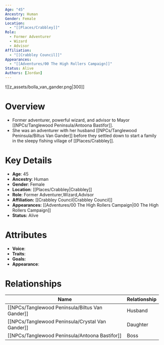 ```yaml
---
Age: "45"
Ancestry: Human
Gender: Female
Location:
  - "[[Places/Crabbley]]"
Role:
  - Former Adventurer
  - Wizard
  - Advisor
Affiliation:
  - "[[Crabbley Council]]"
Appearances:
  - "[[Adventures/00 The High Rollers Campaign]]"
Status: Alive
Authors: [Jordan]
---
```

![[z_assets/bolla_van_gander.png|300]]

# Overview
- Former adventurer, powerful wizard, and advisor to Mayor [[NPCs/Tanglewood Peninsula/Antoona Bastifor]].
- She was an adventurer with her husband [[NPCs/Tanglewood Peninsula/Biltus Van Gander]] before they settled down to start a family in the sleepy fishing village of [[Places/Crabbley]].

# Key Details
- **Age**: 45
- **Ancestry**: Human
- **Gender**: Female
- **Location**: [[Places/Crabbley\|Crabbley]]
- **Role**: Former Adventurer,Wizard,Advisor
- **Affiliation:** [[Crabbley Council\|Crabbley Council]]
- **Appearances:** [[Adventures/00 The High Rollers Campaign\|00 The High Rollers Campaign]]
- **Status:** Alive

# Attributes
- **Voice**: 
- **Traits**: 
- **Goals:** 
- **Appearance**: 

# Relationships

| Name                   | Relationship |
| ---------------------- | ------------ |
| [[NPCs/Tanglewood Peninsula/Biltus Van Gander]]  | Husband      |
| [[NPCs/Tanglewood Peninsula/Crystal Van Gander]] | Daughter     |
| [[NPCs/Tanglewood Peninsula/Antoona Bastifor]]   | Boss         |
